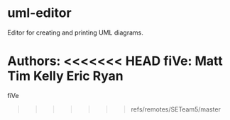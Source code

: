 # uml-editor
Editor for creating and printing UML diagrams.

Authors:
<<<<<<< HEAD
  fiVe:
    Matt
    Tim
    Kelly
    Eric
    Ryan
=======
  fiVe
>>>>>>> refs/remotes/SETeam5/master
  
